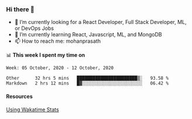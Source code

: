 ### Hi there 👋

- 🔭 I’m currently looking for a React Developer, Full Stack Developer, ML, or DevOps Jobs
- 🌱 I’m currently learning React, Javascript, ML, and MongoDB
- 📫 How to reach me: mohanprasath

📊 **This week I spent my time on**
<!--START_SECTION:waka-->
```text
Week: 05 October, 2020 - 12 October, 2020

Other      32 hrs 5 mins   ███████████████████████▒░   93.58 % 
Markdown   2 hrs 12 mins   █▓░░░░░░░░░░░░░░░░░░░░░░░   06.42 % 
```
<!--END_SECTION:waka-->

#### Resources
[Using Wakatime Stats](https://github.com/marketplace/actions/waka-readme)
